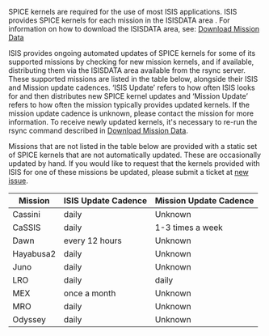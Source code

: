 SPICE kernels are required for the use of most ISIS applications. ISIS provides SPICE kernels for each mission
in the ISISDATA area . For information on how to download the ISISDATA area, see: [Download Mission Data](https://github.com/USGS-Astrogeology/ISIS3#mission-specific-data-downloads)

ISIS provides ongoing automated updates of SPICE kernels for some of its supported missions by checking for new mission kernels, and if available, distributing them via the ISISDATA area available from the rsync server. These supported missions are listed in the table below, alongside their ISIS and Mission update cadences. ‘ISIS Update’ refers to how often ISIS looks for and then distributes new SPICE kernel updates and ‘Mission Update’ refers to how often the mission typically provides updated kernels. If the mission update cadence is unknown, please contact the mission for more information. To receive newly updated kernels, it's necessary to re-run the rsync command described in 
[Download Mission Data](https://github.com/USGS-Astrogeology/ISIS3#mission-specific-data-downloads).

Missions that are not listed in the table below are provided with a static set of SPICE kernels that are not automatically updated. These are occasionally updated by hand. If you would like to request that the kernels provided with ISIS for one of these missions be updated, please submit a ticket at  [new issue](https://github.com/USGS-Astrogeology/ISIS3/issues/new/choose).

| Mission     | ISIS Update Cadence | Mission Update Cadence |
| ----------- | ------------------- | ----------------------
| Cassini     |  daily              | Unknown |
| CaSSIS      |  daily              | 1-3 times a week |
| Dawn        |  every 12 hours     | Unknown |
| Hayabusa2   |  daily              | Unknown |
| Juno        |  daily              | Unknown |
| LRO         |  daily              | daily   |
| MEX         |  once a month       | Unknown |
| MRO         |  daily              | Unknown |
| Odyssey     |  daily              | Unknown |